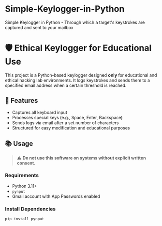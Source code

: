 # Simple-Keylogger-in-Python
Simple Keylogger in Python - Through which a target's keystrokes are captured and sent to your mailbox
# 🛡️ Ethical Keylogger for Educational Use

This project is a Python-based keylogger designed **only** for educational and ethical hacking lab environments. It logs keystrokes and sends them to a specified email address when a certain threshold is reached.

## 🚀 Features
- Captures all keyboard input
- Processes special keys (e.g., Space, Enter, Backspace)
- Sends logs via email after a set number of characters
- Structured for easy modification and educational purposes

## 📚 Usage

> ⚠️ **Do not use this software on systems without explicit written consent.**

### Requirements
- Python 3.11+
- `pynput`
- Gmail account with App Passwords enabled

### Install Dependencies

```bash
pip install pynput
